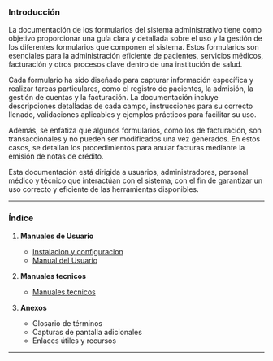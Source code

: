 ### **Introducción**

La documentación de los formularios del sistema administrativo tiene como objetivo proporcionar una guía clara y detallada sobre el uso y la gestión de los diferentes formularios que componen el sistema. Estos formularios son esenciales para la administración eficiente de pacientes, servicios médicos, facturación y otros procesos clave dentro de una institución de salud.

Cada formulario ha sido diseñado para capturar información específica y realizar tareas particulares, como el registro de pacientes, la admisión, la gestión de cuentas y la facturación. La documentación incluye descripciones detalladas de cada campo, instrucciones para su correcto llenado, validaciones aplicables y ejemplos prácticos para facilitar su uso.

Además, se enfatiza que algunos formularios, como los de facturación, son transaccionales y no pueden ser modificados una vez generados. En estos casos, se detallan los procedimientos para anular facturas mediante la emisión de notas de crédito.

Esta documentación está dirigida a usuarios, administradores, personal médico y técnico que interactúan con el sistema, con el fin de garantizar un uso correcto y eficiente de las herramientas disponibles.

---

### **Índice**


1. **Manuales de Usuario**
   - [Instalacion y configuracion](instalacion/README.md)
   - [Manual del Usuario](sistemas/README.md)

2. **Manuales tecnicos**
   - [Manuales tecnicos](cosmos/README.md)

3. **Anexos**
   - Glosario de términos
   - Capturas de pantalla adicionales
   - Enlaces útiles y recursos

---

